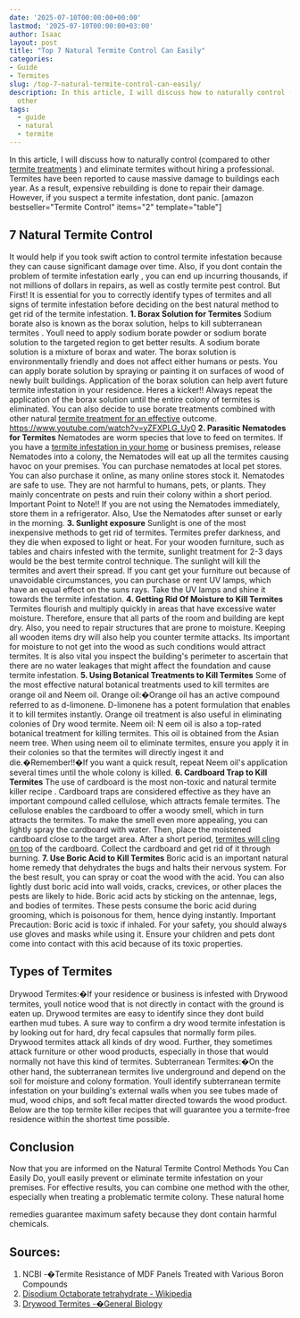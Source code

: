 ```yaml
---
date: '2025-07-10T00:00:00+00:00'
lastmod: '2025-07-10T00:00:00+03:00'
author: Isaac
layout: post
title: "Top 7 Natural Termite Control Can Easily"
categories:
- Guide
- Termites
slug: /top-7-natural-termite-control-can-easily/
description: In this article, I will discuss how to naturally control (compared to
  other
tags: 
  - guide
  - natural
  - termite
---
```

In this article, I will discuss how to naturally control (compared to other
[termite treatments](https://pestpolicy.com/best-termite-killer/)
) and eliminate termites without hiring a professional.
Termites have been reported to cause massive damage to buildings each year.
As a result, expensive rebuilding is done to repair their damage. However, if you suspect a termite infestation, dont panic.
[amazon bestseller="Termite Control" items="2" template="table"]
## 7 Natural Termite Control
It would help if you took swift action to
control termite
infestation because they can cause significant damage over time. Also, if you dont contain the problem of
termite infestation early
, you can end up incurring thousands, if not millions of dollars in repairs, as well as costly termite pest control.
But First! It is essential for you to correctly identify types of termites and all signs of termite infestation before deciding on the best natural method to get rid of the termite infestation.
**1. Borax Solution for Termites**
Sodium borate also is known as the borax solution, helps to kill
subterranean termites
. Youll need to apply sodium borate powder or sodium borate solution to the targeted region to get better results. A sodium borate solution is a mixture of borax and water.
The borax solution is environmentally friendly and does not affect either humans or pests. You can apply borate solution by spraying or painting it on surfaces of wood of newly built buildings. Application of the borax solution can help avert future termite infestation in your residence.
Heres a kicker!!
Always repeat the application of the borax solution until the entire colony of termites is eliminated. You can also decide to use borate treatments combined with other natural
[termite treatment for an effective](https://pestpolicy.com/how-to-get-rid-of-termites/)
outcome.
https://www.youtube.com/watch?v=yZFXPLG_Uy0
**2. Parasitic Nematodes for Termites**
Nematodes are worm species that love to feed on termites. If you have a
[termite infestation in your home](https://pestpolicy.com/home-remedy-for-termites/)
or business premises, release Nematodes into a colony, the Nematodes will eat up all the termites causing havoc on your premises.
You can purchase nematodes at local pet stores. You can also purchase it online, as many online stores stock it. Nematodes are safe to use. They are not harmful to humans, pets, or plants. They mainly concentrate on pests and ruin their colony within a short period.
Important Point to Note!! If you are not using the Nematodes immediately, store them in a refrigerator. Also, Use the Nematodes after sunset or early in the morning.
**3. Sunlight exposure**
Sunlight is one of the most inexpensive methods to get rid of termites. Termites prefer darkness, and they die when exposed to light or heat.
For your wooden furniture, such as tables and chairs infested with the termite, sunlight treatment for 2-3 days would be the best termite control technique. The sunlight will kill the termites and avert their spread.
If you cant get your furniture out because of unavoidable circumstances, you can purchase or rent UV lamps, which have an equal effect on the suns rays. Take the UV lamps and shine it towards the termite infestation.
**4. Getting Rid Of Moisture to Kill Termites**
Termites flourish and multiply quickly in areas that have excessive water moisture. Therefore, ensure that all parts of the room and building are kept dry. Also, you need to repair structures that are prone to moisture.
Keeping all wooden items dry will also help you counter termite attacks. Its important for moisture to not get into the wood as such conditions would attract termites.
It is also vital you inspect the building's perimeter to ascertain that there are no water leakages that might affect the foundation and cause termite infestation.
**5. Using Botanical Treatments to Kill Termites**
Some of the most effective
natural botanical treatments used to kill
termites are orange oil and Neem oil.
Orange oil:�Orange oil has an active compound referred to as d-limonene. D-limonene has a potent formulation that enables it to kill termites instantly. Orange
oil treatment is also useful
in eliminating colonies of Dry wood termite.
Neem
oil: N
eem oil is also a top-rated botanical treatment for killing termites. This oil is obtained from the Asian neem tree. When using neem oil to eliminate termites, ensure you apply it in their colonies so that the termites will directly ingest it and die.�Remember!!�If you want a quick result, repeat Neem oil's application several times until the whole colony is killed.
**6. Cardboard Trap to Kill Termites**
The use of cardboard is the most non-toxic and
natural termite killer recipe
. Cardboard traps are considered effective as they have an important compound called cellulose, which attracts female termites.
The cellulose enables the cardboard to offer a woody smell, which in turn attracts the termites. To make the smell even more appealing, you can lightly spray the cardboard with water.
Then, place the moistened cardboard close to the target area. After a short period,
[termites will cling on top](https://pestpolicy.com/termite-prevention/)
of the cardboard. Collect the cardboard and get rid of it through burning.
**7. Use Boric Acid to Kill Termites**
Boric acid is an important natural
home remedy that dehydrates the bugs
and halts their nervous system.
For the best result, you can spray or coat the wood with the acid. You can also lightly dust
boric acid
into wall voids, cracks, crevices, or other places the pests are likely to hide.
Boric acid acts by sticking
on the antennae, legs, and bodies of termites. These pests consume the boric acid during grooming, which is poisonous for them, hence dying instantly.
Important Precaution: Boric acid is toxic if inhaled. For your safety, you should always use gloves and masks while using it. Ensure your children and pets dont come into contact with this acid because of its toxic properties.
## Types of Termites
Drywood Termites:�If your residence or business is infested with Drywood termites, youll notice wood that is not directly in contact with the ground is eaten up.
Drywood termites are easy to identify since they dont build earthen mud tubes. A sure way to confirm a dry wood termite infestation is by looking out for hard, dry fecal capsules that normally form piles.
Drywood termites attack all kinds of dry wood. Further, they sometimes attack furniture or other wood products, especially in those that would normally not have this kind of termites.
Subterranean Termites:�On the other hand, the subterranean termites live underground and depend on the soil for moisture and colony formation.
Youll identify subterranean termite infestation on your building's external walls when you see tubes made of mud, wood chips, and soft fecal matter directed towards the wood product.
Below are the top termite killer recipes that will guarantee you a termite-free residence within the shortest time possible.
## Conclusion
Now that you are informed on the Natural Termite Control Methods You Can Easily Do, youll easily prevent or eliminate termite infestation on your premises.
For effective results, you can combine one method with the other, especially when treating a problematic termite colony. These
natural home

remedies
guarantee maximum safety because they dont contain harmful chemicals.
## Sources:
1. NCBI -�Termite Resistance of MDF Panels Treated with Various Boron Compounds
2. [Disodium Octaborate tetrahydrate - Wikipedia](https://en.wikipedia.org/wiki/Disodium_octaborate_tetrahydrate)
3. [Drywood Termites -�General Biology](https://extension.arizona.edu/sites/extension.arizona.edu/files/pubs/az1232.pdf)
